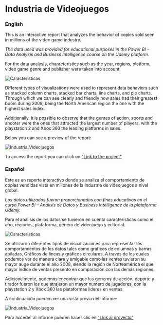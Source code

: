 # Industria de Videojuegos

### English

This is an interactive report that analyzes the behavior of copies sold seen in millions of the video game industry.

_The data used was provided for educational purposes in the Power BI - Data Analysis and Business Intelligence course on the Udemy platform._

For the data analysis, characteristics such as the year, regions, platform, video game genre and publisher were taken into account.

![Caracteristicas](https://user-images.githubusercontent.com/93662295/141206190-46023d69-4c23-48fc-9d9a-de59f562285f.png)

Different types of visualizations were used to represent data behaviors such as stacked column charts, stacked bar charts, line charts, and pie charts. Through which we can see clearly and friendly how sales had their greatest boom during 2008, being the North American region the one with the highest sales index.

Additionally, it is possible to observe that the genres of action, sports and shooter were the ones that attracted the largest number of players, with the playstation 2 and Xbox 360 the leading platforms in sales.

Below you can see a preview of the report:

![Industria_Videojuegos](https://user-images.githubusercontent.com/93662295/141363226-8b28fc08-be03-460f-8ef0-ab933972b836.png)

To access the report you can click on ["Link to the project"](https://app.powerbi.com/view?r=eyJrIjoiODk5ZWNmNWUtZTFkNy00OTlkLWE2ZGQtODdkMTg0ZDk4YmExIiwidCI6ImJhYjBiNjc5LWJkNWYtNGZlOC1iNTE2LWM2YjhiMzE3Yzc4MiIsImMiOjR9)

### Español

Este es un reporte interactivo donde se analiza el comportamiento de copias vendidas vista en millones de la industria de videojuegos a nivel global.

_Los datos utilizados fueron proporcionados con fines educativos en el curso Power BI – Análisis de Datos y Business Intelligence de la plataforma Udemy._

Para el análisis de los datos se tuvieron en cuenta características como el año, regiones, plataforma, género de videojuego y editorial.

![Caracteristicas](https://user-images.githubusercontent.com/93662295/141206190-46023d69-4c23-48fc-9d9a-de59f562285f.png)

Se utilizaron diferentes tipos de visualizaciones para representar los comportamientos de los datos tales como gráficos de columnas y barras apiladas, Gráficos de lineas y gráficos circulares. A través de los cuales podemos ver de manera clara y amigable como las ventas tuvieron su mayor auge durante el año 2008, siendo la región de Norteamérica el que mayor índice de ventas presento en comparación con las demás regiones.

Adicionalmente, podemos encontrar que los géneros de acción, deporte y tirador fueron los que atrajeron un mayor numero de jugadores, con la playstation 2 y Xbox 360 las plataformas lideres en ventas.

A continuación pueden ver una vista previa del informe:

![Industria_Videojuegos](https://user-images.githubusercontent.com/93662295/141363226-8b28fc08-be03-460f-8ef0-ab933972b836.png)

Para acceder al informe pueden hacer clic en ["Link al proyecto"](https://app.powerbi.com/view?r=eyJrIjoiODk5ZWNmNWUtZTFkNy00OTlkLWE2ZGQtODdkMTg0ZDk4YmExIiwidCI6ImJhYjBiNjc5LWJkNWYtNGZlOC1iNTE2LWM2YjhiMzE3Yzc4MiIsImMiOjR9) 

